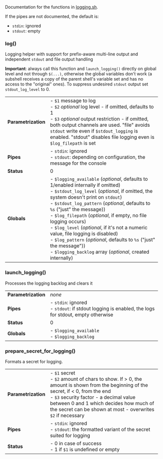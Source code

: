 Documentation for the functions in [logging.sh](logging.sh).

If the pipes are not documented, the default is:
- `stdin`: ignored
- `stdout`: empty

### log()
Logging helper with support for prefix-aware multi-line output and independent `stdout` and file output handling

**Important**: always call this function and `launch_logging()` directly on global level and not through `$(...)`, otherwise the global 
variables don't work (a subshell receives a copy of the parent shell's variable set and has no access to the "original" ones). To suppress
undesired `stdout` output set `stdout_log_level` to 0.

<table>
        <tr><td><b>Parametrization</b></td><td width="90%">
		- <code>$1</code> message to log<br>
		- <code>$2</code> <em>optional</em> log level - if omitted, defaults to 1<br>
		- <code>$3</code> <em>optional</em> output restriction - if omitted, both output channels are used. "file" avoids <code>stdout</code>
		write even if <code>$stdout_logging</code> is enabled. "stdout" disables file logging even is <code>$log_filepath</code> is set
	</td></tr>
        <tr><td><b>Pipes</b></td><td>
                - <code>stdin</code>: ignored<br>
                - <code>stdout</code>: depending on configuration, the message for the console
	</td></tr>
        <tr><td><b>Status</b></td><td>0</td></tr>
        <tr><td><b>Globals</b></td><td>
		- <code>$logging_available</code> (<em>optional</em>, defaults to 1/enabled internally if omitted)<br>
		- <code>$stdout_log_level</code> (<em>optional</em>, if omitted, the system doesn't print on <code>stdout</code>)<br>
		- <code>$stdout_log_pattern</code> (<em>optional</em>, defaults to <code>%s</code> ("just" the message))<br>
		- <code>$log_filepath</code> (<em>optional</em>, if empty, no file logging occurs)<br>
		- <code>$log_level</code> (<em>optional</em>, if it's not a numeric value, file logging is disabled)<br>
		- <code>$log_pattern</code> (<em>optional</em>, defaults to <code>%s</code> ("just" the message"))<br>
		- <code>$logging_backlog</code> array (<em>optional</em>, created internally)
        </td></tr>
</table>

### launch_logging()
Processes the logging backlog and clears it

<table>
        <tr><td><b>Parametrization</b></td><td width="90%"><em>none</em></td></tr>
        <tr><td><b>Pipes</b></td><td>
                - <code>stdin</code>: ignored<br>
                - <code>stdout</code>: if stdout logging is enabled, the logs for stdout, empty otherwise                                                                        
	</td></tr>
        <tr><td><b>Status</b></td><td>0</td></tr>
        <tr><td><b>Globals</b></td><td>
		- <code>$logging_available</code><br>
		- <code>$logging_backlog</code>
        </td></tr>
</table>

### prepare_secret_for_logging()
Formats a secret for logging.

<table>
        <tr><td><b>Parametrization</b></td><td width="90%">
		- <code>$1</code> secret<br>
		- <code>$2</code> amount of chars to show. If > 0, the amount is shown from the beginning of the secret, if < 0, from the end<br>
		- <code>$3</code> security factor - a decimal value between 0 and 1 which decides how much of the secret can be shown at most - overwrites
		  <code>$2</code> if necessary
	</td></tr>
        <tr><td><b>Pipes</b></td><td>
                - <code>stdin</code>: ignored<br>
                - <code>stdout</code>: the formatted variant of the secret suited for logging
	</td></tr>
        <tr><td><b>Status</b></td><td>
		- 0 in case of success<br>
		- 1 if <code>$1</code> is undefined or empty
	</td></tr>
</table>


